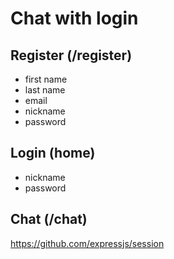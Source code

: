 # Chat with login


## Register (/register)
- first name
- last name
- email
- nickname
- password

## Login (home)
- nickname
- password

## Chat (/chat)

https://github.com/expressjs/session
